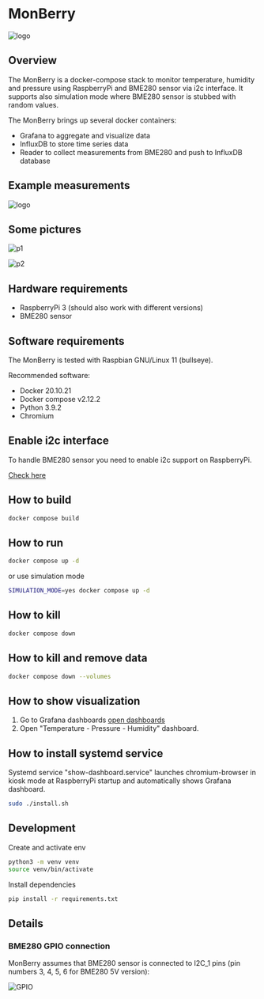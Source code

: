 # MonBerry

![logo](https://github.com/konopka90/MonBerry/blob/main/assets/logo.png?raw=true)

## Overview

The MonBerry is a docker-compose stack to monitor temperature, humidity and pressure using RaspberryPi and BME280 sensor via i2c interface.
It supports also simulation mode where BME280 sensor is stubbed with random values.

The MonBerry brings up several docker containers:

- Grafana to aggregate and visualize data
- InfluxDB to store time series data
- Reader to collect measurements from BME280 and push to InfluxDB database

## Example measurements

![logo](https://github.com/konopka90/MonBerry/blob/main/assets/grafana.png?raw=true)

## Some pictures

![p1](https://github.com/konopka90/MonBerry/blob/main/assets/received_1125791828116685.jpeg?raw=true) 

![p2](https://github.com/konopka90/MonBerry/blob/main/assets/received_630130638802869.jpeg?raw=true) 

## Hardware requirements

- RaspberryPi 3 (should also work with different versions)
- BME280 sensor

## Software requirements

The MonBerry is tested with Raspbian GNU/Linux 11 (bullseye).

Recommended software:

- Docker 20.10.21
- Docker compose v2.12.2
- Python 3.9.2
- Chromium

## Enable i2c interface

To handle BME280 sensor you need to enable i2c support on RaspberryPi.

[Check here](https://www.mathworks.com/help/supportpkg/raspberrypiio/ref/enablei2c.html)

## How to build

```bash
docker compose build
```

## How to run

```bash
docker compose up -d
```

or use simulation mode

```bash
SIMULATION_MODE=yes docker compose up -d
```

## How to kill

```bash
docker compose down
```

## How to kill and remove data

```bash
docker compose down --volumes
```

## How to show visualization

1. Go to Grafana dashboards [open dashboards](http://localhost:3000/dashboards)
2. Open "Temperature - Pressure - Humidity" dashboard.

## How to install systemd service

Systemd service "show-dashboard.service" launches chromium-browser in kiosk mode at RaspberryPi startup and automatically shows Grafana dashboard.

```bash
sudo ./install.sh
```

## Development

Create and activate env

```bash
python3 -m venv venv
source venv/bin/activate
```

Install dependencies

```bash
pip install -r requirements.txt
```

## Details

### BME280 GPIO connection

MonBerry assumes that BME280 sensor is connected to I2C_1 pins (pin numbers 3, 4, 5, 6 for BME280 5V version):

![GPIO](https://www.framboise314.fr/wp-content/uploads/2018/02/kit_composants_GPIO_01.png)
